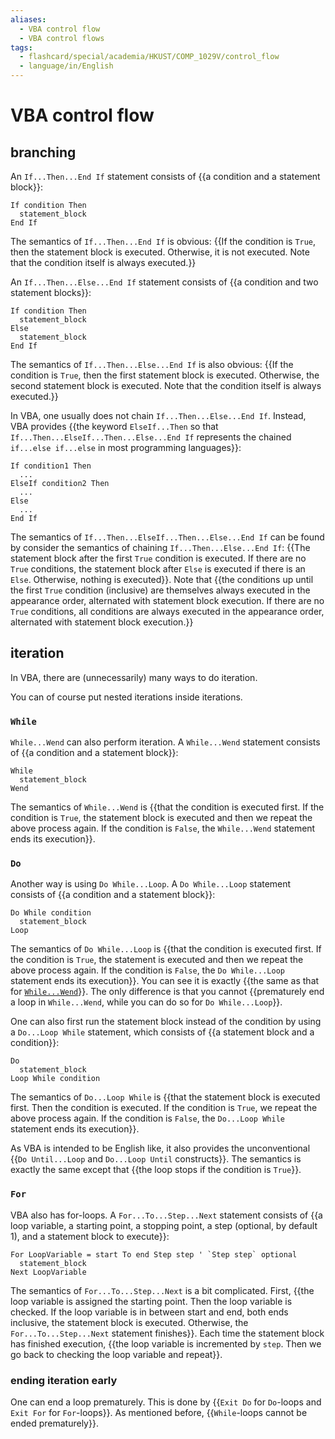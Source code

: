 ```yaml
---
aliases:
  - VBA control flow
  - VBA control flows
tags:
  - flashcard/special/academia/HKUST/COMP_1029V/control_flow
  - language/in/English
---
```


# VBA control flow

## branching

An `If...Then...End If` statement consists of {{a condition and a statement block}}: <!--SR:!2024-04-16,57,310-->

```VB
If condition Then
  statement_block
End If
```

The semantics of `If...Then...End If` is obvious: {{If the condition is `True`, then the statement block is executed. Otherwise, it is not executed. Note that the condition itself is always executed.}} <!--SR:!2024-04-21,60,310-->

An `If...Then...Else...End If` statement consists of {{a condition and two statement blocks}}: <!--SR:!2024-05-03,71,310-->

```VB
If condition Then
  statement_block
Else
  statement_block
End If
```

The semantics of `If...Then...Else...End If` is also obvious: {{If the condition is `True`, then the first statement block is executed. Otherwise, the second statement block is executed. Note that the condition itself is always executed.}} <!--SR:!2024-02-23,18,301-->

In VBA, one usually does not chain `If...Then...Else...End If`. Instead, VBA provides {{the keyword `ElseIf...Then` so that `If...Then...ElseIf...Then...Else...End If` represents the chained `if...else if...else` in most programming languages}}: <!--SR:!2024-02-23,18,301-->

```VB
If condition1 Then
  ...
ElseIf condition2 Then
  ...
Else
  ...
End If
```

The semantics of `If...Then...ElseIf...Then...Else...End If` can be found by consider the semantics of chaining `If...Then...Else...End If`: {{The statement block after the first `True` condition is executed. If there are no `True` conditions, the statement block after `Else` is executed if there is an `Else`. Otherwise, nothing is executed}}. Note that {{the conditions up until the first `True` condition (inclusive) are themselves always executed in the appearance order, alternated with statement block execution. If there are no `True` conditions, all conditions are always executed in the appearance order, alternated with statement block execution.}} <!--SR:!2024-04-17,57,310!2024-02-23,18,309-->

## iteration

In VBA, there are (unnecessarily) many ways to do iteration.

You can of course put nested iterations inside iterations.

### `While`

`While...Wend` can also perform iteration. A `While...Wend` statement consists of {{a condition and a statement block}}: <!--SR:!2024-05-04,72,310-->

```VB
While
  statement_block
Wend
```

The semantics of `While...Wend` is {{that the condition is executed first. If the condition is `True`, the statement block is executed and then we repeat the above process again. If the condition is `False`, the `While...Wend` statement ends its execution}}. <!--SR:!2024-04-18,58,310-->

### `Do`

Another way is using `Do While...Loop`. A `Do While...Loop` statement consists of {{a condition and a statement block}}: <!--SR:!2024-04-10,52,310-->

```VB
Do While condition
  statement_block
Loop
```

The semantics of `Do While...Loop` is {{that the condition is executed first. If the condition is `True`, the statement is executed and then we repeat the above process again. If the condition is `False`, the `Do While...Loop` statement ends its execution}}. You can see it is exactly {{the same as that for [`While...Wend`](#`While`)}}. The only difference is that you cannot {{prematurely end a loop in `While...Wend`, while you can do so for `Do While...Loop`}}. <!--SR:!2024-02-23,18,301!2024-02-23,18,301!2024-02-23,18,301-->

One can also first run the statement block instead of the condition by using a `Do...Loop While` statement, which consists of {{a statement block and a condition}}: <!--SR:!2024-02-23,18,301-->

```VB
Do
  statement_block
Loop While condition
```

The semantics of `Do...Loop While` is {{that the statement block is executed first. Then the condition is executed. If the condition is `True`, we repeat the above process again. If the condition is `False`, the `Do...Loop While` statement ends its execution}}. <!--SR:!2024-04-15,56,310-->

As VBA is intended to be English like, it also provides the unconventional {{`Do Until...Loop` and `Do...Loop Until` constructs}}. The semantics is exactly the same except that {{the loop stops if the condition is `True`}}. <!--SR:!2024-02-23,18,301!2024-02-23,18,301-->

### `For`

VBA also has for-loops. A `For...To...Step...Next` statement consists of {{a loop variable, a starting point, a stopping point, a step (optional, by default 1), and a statement block to execute}}: <!--SR:!2024-02-23,18,301-->

```VB
For LoopVariable = start To end Step step ' `Step step` optional
  statement_block
Next LoopVariable
```

The semantics of `For...To...Step...Next` is a bit complicated. First, {{the loop variable is assigned the starting point. Then the loop variable is checked. If the loop variable is in between start and end, both ends inclusive, the statement block is executed. Otherwise, the `For...To...Step...Next` statement finishes}}. Each time the statement block has finished execution, {{the loop variable is incremented by `step`. Then we go back to checking the loop variable and repeat}}. <!--SR:!2024-02-23,18,301!2024-02-23,18,301-->

### ending iteration early

One can end a loop prematurely. This is done by {{`Exit Do` for `Do`-loops and `Exit For` for `For`-loops}}. As mentioned before, {{`While`-loops cannot be ended prematurely}}. <!--SR:!2024-04-22,61,310!2024-02-23,18,301-->
